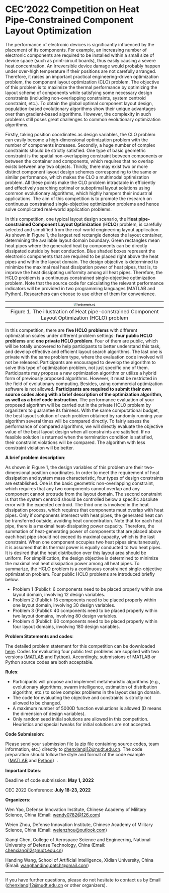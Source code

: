 # CEC’2022 Competition on Heat Pipe-Constrained Component Layout Optimization

The performance of electronic devices is significantly influenced by the placement of its components. For example, an increasing number of electronic components are required to be installed within a small size of device space (such as print-circuit boards), thus easily causing a severe heat concentration. An irreversible device damage would probably happen under over-high temperature if their positions are not carefully arranged. Therefore, it raises an important practical engineering-driven optimization problem, the component layout optimization (CLO) problem. The objective of this problem is to maximize the thermal performance by optimizing the layout scheme of components while satisfying some necessary design constraints (including non-overlapping constraints, system centroid constraint, etc.). To obtain the global optimal component layout design, population-based evolutionary algorithms show their unique advantages over than gradient-based algorithms. However, the complexity in such problems still poses great challenges to common evolutionary optimization algorithms.

Firstly, taking position coordinates as design variables, the CLO problem can easily become a high-dimensional optimization problem with the number of components increases. Secondly, a huge number of complex constraints should be strictly satisfied. One type of basic geometric constraint is the spatial non-overlapping constraint between components or between the container and components, which requires that no overlap exists between any two objects. Thirdly, there may exist two or more distinct component layout design schemes corresponding to the same or similar performance, which makes the CLO a multimodal optimization problem. All these points make the CLO problem intractable in efficiently and effectively searching optimal or suboptimal layout solutions using common evolutionary algorithms, which highly hampers their industrial applications. The aim of this competition is to promote the research on continuous constrained single-objective optimization problems and hence solve complicated real-world application problems.

In this competition, one typical layout design scenario, the **Heat pipe-constrained Component Layout Optimization** (**HCLO**) problem, is carefully selected and simplified from the real-world engineering layout application. As shown in Figure 1, the largest red rectangle denotes the layout container, determining the available layout domain boundary. Green rectangles mean heat pipes where the generated heat by components can be directly dissipated outside by heat conduction. Blue shaded boxes represent the electronic components that are required to be placed right above the heat pipes and within the layout domain. The design objective is determined to minimize the maximal real heat dissipation power of heat pipes, that is, to improve the heat dissipating uniformity among all heat pipes. Therefore, the HCLO problem is a continuous constrained single-objective optimization problem. Note that the source code for calculating the relevant performance indicators will be provided in two programming languages (MATLAB and Python). Researchers can choose to use either of them for convenience.

| <img src="https://gitee.com/ChenXianqi/picbed/raw/master/img/ToyExample_v1.png" alt="ToyExample_v1" style="zoom: 50%;" /> |
| :-----------------------------------------------------------------------------------------------------------------------: |
|             Figure 1. The illustration of Heat pipe-constrained Component Layout Optimization (HCLO) problem              |

In this competition, there are **five HCLO problems** with different optimization scales under different problem settings: **four public HCLO problems** and **one private HCLO problem**. Four of them are public, which will be totally uncovered to help participants to better understand this task, and develop effective and efficient layout search algorithms. The last one is private with the same problem type, where the evaluation code involved will not be released. Participants are encouraged to develop the algorithm to solve this type of optimization problem, not just specific one of them. Participants may propose a new optimization algorithm or utilize a hybrid form of previously proposed algorithms. However, it must be restricted in the field of evolutionary computing. Besides, using commercial optimization software is not allowed. **Participants are required to submit their own source codes along with a brief description of the optimization algorithm, as well as a brief code instruction**. The performance evaluation of your proposed algorithm will be carried out in the private HCLO problem by organizers to guarantee its fairness. With the same computational budget, the best layout solution of each problem obtained by randomly running your algorithm several times will be compared directly. To fairly assess the performance of compared algorithms, we will directly evaluate the objective value of the best layout design when all constraints are satisfied. If no feasible solution is returned when the termination condition is satisfied, their constraint violations will be compared. The algorithm with less constraint violation will be better.

**A brief problem description**:

As shown in Figure 1, the design variables of this problem are their two-dimensional position coordinates. In order to meet the requirement of heat dissipation and system mass characteristic, four types of design constraints are established. One is the basic geometric non-overlapping constraint, which requires that any two components cannot overlap and any component cannot protrude from the layout domain. The second constraint is that the system centroid should be controlled below a specific absolute error with the expected centroid. The third one is involved in the heat dissipation process, which requires that components must overlap with heat pipes. Only if components intersect with heat pipes, the generated heat can be transferred outside, avoiding heat concentration. Note that for each heat pipe, there is a maximal heat-dissipating power capacity. Therefore, the summation of heat-generating power of components that are placed above each heat pipe should not exceed its maximal capacity, which is the last constraint. When one component occupies two heat pipes simultaneously, it is assumed that its thermal power is equally conducted to two heat pipes. It is desired that the heat distribution over this layout area should be uniform. For simplification, the design objective is determined to minimize the maximal real heat dissipation power among all heat pipes. To summarize, the HCLO problem is a continuous constrained single-objective optimization problem. Four public HCLO problems are introduced briefly below.

- Problem 1 (Public): 6 components need to be placed properly within one layout domain, involving 12 design variables.
- Problem 2 (Public): 15 components need to be placed properly within one layout domain, involving 30 design variables.
- Problem 3 (Public): 40 components need to be placed properly within two layout domains, involving 80 design variables.
- Problem 4 (Public): 90 components need to be placed properly within four layout domains, involving 180 design variables.

**Problem Statements and codes**:

The detailed problem statement for this competition can be downloaded <a href="javascript:void(0)" onclick="downloadFile(this.dataset)" data-filename="problem_statement_0211.pdf" data-src="files/problem_statement_0211.pdf">here</a>. Codes for evaluating four public test problems are supplied with two versions (<a href="javascript:void(0)" onclick="downloadFile(this.dataset)" data-filename="code_matlab_0222.rar" data-src="files/code_matlab_0222.rar">MATLAB</a> and <a href="javascript:void(0)" onclick="downloadFile(this.dataset)" data-filename="code_python_0222.zip" data-src="files/code_python_0222.zip">Python</a>). Accordingly, submissions of MATLAB or Python source codes are both acceptable.

**Rules**:

- Participants will propose and implement metaheuristic algorithms (e.g., evolutionary algorithms, swarm intelligence, estimation of distribution algorithm, etc.) to solve complex problems in the layout design domain.
- The code for evaluating the objective and constraints is strictly not allowed to be changed.
- A maximum number of 5000D function evaluations is allowed (D means the dimension of design variables).
- Only random seed initial solutions are allowed in this competition. Heuristics and special tweaks for initial solutions are not accepted.

**Code Submission**:

Please send your submission file (a zip file containing source codes, team information, etc.) directly to chenxianqi12@nudt.edu.cn. The code preparation should follow the style and format of the code example （<a href="javascript:void(0)" onclick="downloadFile(this.dataset)" data-filename="code_matlab_example_0222.zip" data-src="files/code_matlab_example_0222.zip">MATLAB</a> and <a href="javascript:void(0)" onclick="downloadFile(this.dataset)" data-filename="code_python_example_0222.zip" data-src="files/code_python_example_0222.zip">Python</a>）.

**Important Dates**:

Deadline of code submission: **May 1, 2022**

CEC 2022 Conference: **July 18-23, 2022**

**Organizers**:

Wen Yao, Defense Innovation Institute, Chinese Academy of Military Science, China (Email: wendy0782@126.com)

Weien Zhou, Defense Innovation Institute, Chinese Academy of Military Science, China (Email: weienzhou@outlook.com)

Xianqi Chen, College of Aerospace Science and Engineering, National University of Defense Technology, China (Email: chenxianqi12@nudt.edu.cn)

Handing Wang, School of Artificial Intelligence, Xidian University, China (Email: wanghanding.patch@gmail.com)

---

If you have further questions, please do not hesitate to contact us by Email (chenxianqi12@nudt.edu.cn or other organizers).
